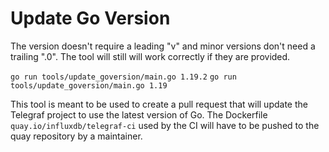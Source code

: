 # Update Go Version

The version doesn't require a leading "v" and minor versions don't need
a trailing ".0". The tool will still will work correctly if they are provided.

`go run tools/update_goversion/main.go 1.19.2`
`go run tools/update_goversion/main.go 1.19`

This tool is meant to be used to create a pull request that will update the
Telegraf project to use the latest version of Go.
The Dockerfile `quay.io/influxdb/telegraf-ci` used by the CI will have to be
pushed to the quay repository by a maintainer.
